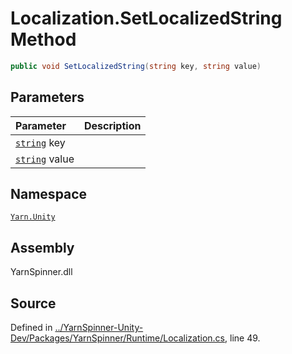 <!-- This file was generated by a tool. Do not edit this file by hand. -->

# Localization.SetLocalizedString Method


```csharp
public void SetLocalizedString(string key, string value)
```

## Parameters
|Parameter|Description|
|:---|:---|
|[`string`](https://docs.microsoft.com/dotnet/api/System.String) key||
|[`string`](https://docs.microsoft.com/dotnet/api/System.String) value||


## Namespace
[`Yarn.Unity`](/api/csharp/yarn.unity/README.md)

## Assembly
YarnSpinner.dll

## Source
Defined in [../YarnSpinner-Unity-Dev/Packages/YarnSpinner/Runtime/Localization.cs](https://github.com/YarnSpinnerTool/YarnSpinner-Unity//blob/develop/Runtime/Localization.cs#L49), line 49.
